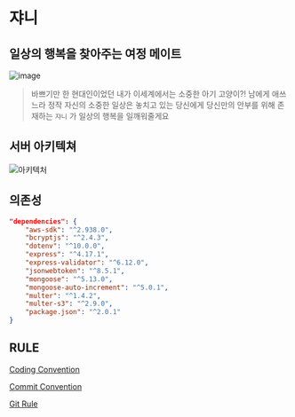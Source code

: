 # 쟈니

## 일상의 행복을 찾아주는 여정 메이트

![image](https://user-images.githubusercontent.com/49138331/123763471-cb5b8e80-d8fe-11eb-8c82-64bc1f0002ae.png)


> 바쁘기만 한 현대인이었던 내가 이세계에서는 소중한 아기 고양이?!
> 남에게 애쓰느라 정작 자신의 소중한 일상은 놓치고 있는 당신에게
> 당신만의 안부를 위해 존재하는 `쟈니` 가 일상의 행복을 일깨워줄게요

## 서버 아키텍쳐



![아키텍처](https://user-images.githubusercontent.com/49138331/123762749-10cb8c00-d8fe-11eb-97bf-95dca12d663d.png)

## 의존성

```json
"dependencies": {
    "aws-sdk": "^2.938.0",
    "bcryptjs": "^2.4.3",
    "dotenv": "^10.0.0",
    "express": "^4.17.1",
    "express-validator": "^6.12.0",
    "jsonwebtoken": "^8.5.1",
    "mongoose": "^5.13.0",
    "mongoose-auto-increment": "^5.0.1",
    "multer": "^1.4.2",
    "multer-s3": "^2.9.0",
    "package.json": "^2.0.1"
}
```



## RULE

[Coding Convention](https://github.com/team-journey/journey-server/blob/develop/rules/Coding%20Convention.md)

[Commit Convention](https://github.com/team-journey/journey-server/blob/develop/rules/Commit%20Convention.md)

[Git Rule](https://github.com/team-journey/journey-server/blob/develop/rules/Git%20Rule.md)

